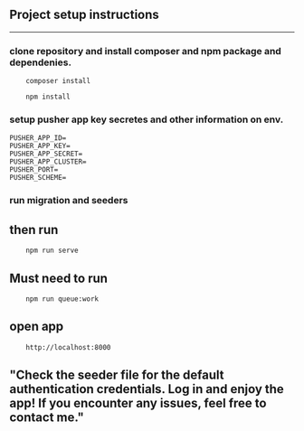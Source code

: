 
## Project setup instructions

---


### clone repository and install composer and npm package and dependenies. 
```shell
    composer install
```
```shell
    npm install
```
### setup pusher app key secretes and other information on env. 
```
PUSHER_APP_ID=
PUSHER_APP_KEY=
PUSHER_APP_SECRET=
PUSHER_APP_CLUSTER=
PUSHER_PORT=
PUSHER_SCHEME=
```
### run migration and seeders
## then run 
```shell
    npm run serve
```

## Must need to run
```shell
    npm run queue:work
```

## open app 
```shell
    http://localhost:8000
```
## "Check the seeder file for the default authentication credentials. Log in and enjoy the app! If you encounter any issues, feel free to contact me."

 
